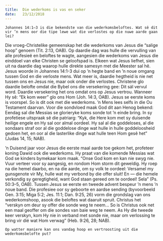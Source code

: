 ```yaml
---
title:  Die wederkoms is vas en seker
date:   23/12/2018
---
```


`Johannes 14:1–3 is die bekendste van die wederkomsbeloftes. Wat sê dit vir ’n mens oor die tipe lewe wat die verlostes op die nuwe aarde gaan lei?` 

Die vroeg-Christelike gemeenskap het die wederkoms van Jesus die “salige hoop” genoem (Tit. 2:13, OAB). Op daardie dag was hulle die vervulling van alle profesieë en beloftes te wagte, aangesien die wederkoms van Jesus die einddoel van elke Christen se geloofspad is. Elkeen wat Jesus liefhet, sien uit na daardie dag waarop hulle direkte samesyn met die Meester sal hê. Jesus woorde in Johannes 14:1-3 dui op ’n hegte band en ’n noue omgang tussen God en die verloste mens. Wat meer is, daardie hegtheid is nie net tussen ons en Jesus nie, maar ook onder die verlostes. Christene glo daardie belofte omdat die Bybel ons die versekering gee: Dit sál vervul word. Daardie versekering het ons omdat ons op Jesus vertrou. Wanneer Hy sê: “Ek kom weer” glo ons Hom (Joh. 14:3, OAB). Jesus se eerste koms is voorspel. So is dit ook met die wederkoms. ’n Mens lees selfs in die Ou Testament daarvan. Voor die sondvloed maak God dit aan Henog bekend: Eendag sal die Messias se glorieryke koms sonde tot ’n einde bring. In sy profetiese uitspraak sê die patriarg: “Kyk, die Here kom met sy duisende heilige engele en Hy sal oor almal oordeel. Hy sal al die goddeloses, al die sondaars straf oor al die goddelose dinge wat hulle in hulle goddeloosheid gedoen het, en oor al die lasterlike dinge wat hulle teen Hom gesê het” (Judas 14, 15; NAB). 

’n Duisend jaar voor Jesus die eerste maal aarde toe gekom het, profeteer koning Dawid ook die wederkoms. Hy praat van die komende Messias wat God se kinders bymekaar kom maak. “Onse God kom en kan nie swyg nie. Vuur verteer voor sy aangesig, en rondom Hom storm dit geweldig. Hy roep na die hemel daarbo, en na die aarde, om sy volk te oordeel: Versamel my gunsgenote vir My, hulle wat my verbond by die offer sluit! En — die hemele verkondig sy geregtigheid, want God staan gereed om te oordeel! Sela” (Ps. 50:3–5, OAB). Tussen Jesus se eerste en tweede advent bespeur ’n mens ’n noue band. Die profesiee oor sy geboorte en aardse sending (byvoorbeeld Gen. 3:15; Miga 5:2; Jes. 11:1; Dan. 9:25, 26) vorm die grondslag van ons wederkomshoop, asook die beloftes wat daaruit spruit. Christus het “verskyn om deur sy offer die sonde weg te neem... So is Christus ook net een maal geoffer om die sondes van baie weg te neem. As Hy die tweede keer verskyn, kom Hy nie in verband met sonde nie, maar om verlossing te bring vir dié wat Hom verwag” (Heb. 9:26, 28; NAB). 

`Op watter maniere kan ons vandag hoop en vertroosting uit die wederkomsbelofte put?`